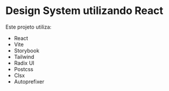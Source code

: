 # Design System utilizando React

Este projeto utiliza:

- React
- Vite
- Storybook
- Tailwind
- Radix UI
- Postcss
- Clsx
- Autoprefixer


